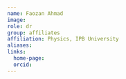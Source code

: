 ```yaml
---
name: Faozan Ahmad
image: 
role: dr 
group: affiliates
affiliation: Physics, IPB University
aliases:
links:
  home-page: 
  orcid:
---
```


